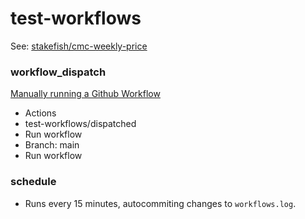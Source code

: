# test-workflows

See: [stakefish/cmc-weekly-price](https://github.com/stakefish/cmc-weekly-price/issues/3)

### workflow_dispatch

[Manually running a Github Workflow](https://docs.github.com/en/actions/managing-workflow-runs/manually-running-a-workflow)

- Actions
- test-workflows/dispatched
- Run workflow
- Branch: main
- Run workflow

### schedule

- Runs every 15 minutes, autocommiting changes to `workflows.log`.
